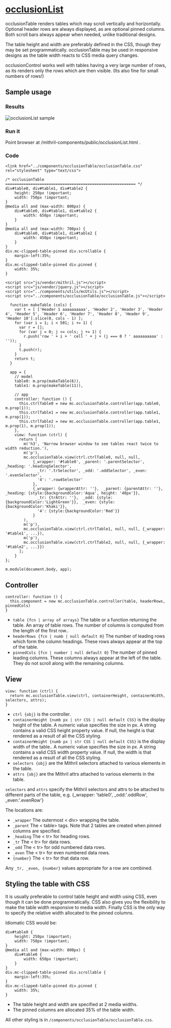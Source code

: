 # [occlusionList](https://github.com/eddyystop/mithril-components/tree/master/components/occlusionList)

occlusionTable renders tables which may scroll vertically and horizontally.
Optional header rows are always displayed, as are optional pinned columns.
Both scroll bars always appear when needed, unlike traditional designs. 

The table height and width are preferably defined in the CSS, though they may be set programmatically.
occlusionTable may be used in responsive designs as the table width reacts to CSS media query changes.

occlusionControl works well with tables having a very large number of rows, 
as its renders only the rows which are then visible. (Its also fine for small numbers of rows!)

## Sample usage
### Results 
![occlusionList sample](sample.jpg)

### Run it
Point browser at /mithril-components/public/occlusionList.html .

### Code
```
<link href="../components/occlusionTable/occlusionTable.css" rel="stylesheet" type="text/css">

/* occlusionTable ========================================================= */
div#table0, div#table1, div#table2 {
    height: 250px !important;
    width: 750px !important;
}
@media all and (max-width: 800px) {
    div#table0, div#table1, div#table2 {
        width: 650px !important;
    }
}
@media all and (max-width: 700px) {
    div#table0, div#table1, div#table2 {
        width: 450px !important;
    }
}
div.mc-clipped-table-pinned div.scrollable {
    margin-left:35%;
}
div.mc-clipped-table-pinned div.pinned {
    width: 35%;
}

<script src="js/vendor/mithril.js"></script>
<script src="js/vendor/jquery.js"></script>
<script src="../components/utils/mcUtils.js"></script>
<script src="../components/occlusionTable/occlusionTable.js"></script>

  function makeTable (cols) {
    var t = [ ['Header 1 aaaaaaaaaa', 'Header 2', 'Header 3', 'Header 4', 'Header 5', 'Header 6', 'Header 7', 'Header 8', 'Header 9', 'Header 10'].slice(0, cols - 1) ];
    for (var i = 1; i < 501; i += 1) {
      var r = [];
      for (var j = 0; j <= cols; j += 1) {
        r.push('row ' + i + ' cell ' + j + (j === 0 ? ' aaaaaaaaaa' : ''));
      }
      t.push(r);
    }
    return t;
  }
  
  app = {
    // model
    table0: m.prop(makeTable(6)),
    table1: m.prop(makeTable(11)),
    
    // app
    controller: function () {
      this.ctrlTable0 = new mc.occlusionTable.controller(app.table0, m.prop(1));
      this.ctrlTable1 = new mc.occlusionTable.controller(app.table1, m.prop(1));
      this.ctrlTable2 = new mc.occlusionTable.controller(app.table1, m.prop(1), m.prop(1));
    },
    view: function (ctrl) {
      return [
        m('h3', 'Narrow browser window to see tables react twice to width reduction.'),
        m('p'),
        mc.occlusionTable.view(ctrl.ctrlTable0, null, null,
            {_wrapper: '#table0', _parent: '.parentSelector', _heading: '.headingSelector',
              _tr: '.trSelector', _odd: '.oddSelector', _even: '.evenSelector',
              '4': '.row4Selector'
            },
            {_wrapper: {wrapperAttr: ''},  _parent: {parentAttr: ''},  _heading: {style:{backgroundColor:'Aqua', height: '40px'}},
              _tr: {trAttr: ''},  _odd: {style:{backgroundColor:'LightGreen'}},  _even: {style:{backgroundColor:'Khaki'}},
              '4': {style:{backgroundColor:'Red'}}
            }
        ),
        m('p'),
        mc.occlusionTable.view(ctrl.ctrlTable1, null, null, {_wrapper: '#table1', ...}),
        m('p'),
        mc.occlusionTable.view(ctrl.ctrlTable2, null, null, {_wrapper: '#table2', ...}})
      ];
    }
};

m.module(document.body, app);
```

## Controller
```
controller: function () {
  this.component = new mc.occlusionTable.controller(table, headerRows, pinnedCols)
}
```

* `table {fcn | array of arrays}` The table or a function returning the table.
An array of table rows.
The number of columns is computed from the length of the first row..
* `headerRows {fcn | numb | null default 0}`
The number of leading rows which form the column headings.
These rows always appear at the top of the table.
* `pinnedCols {fcn | number | null default 0}`
The number of pinned leading columns. 
These columns always appear at the left of the table.
They do not scroll along with the remaining columns. 

## View
```
view: function (ctrl) {
  return mc.occlusionTable.view(ctrl, containerHeight, containerWidth, selectors, attrs);
}
```

* `ctrl {obj}` is the controller.
* `containerHeight {numb px | str CSS | null default CSS}` is the display height of the table.
A numeric value specifies the size in px.
A string contains a valid CSS height property value.
If null, the height is that rendered as a result of all the CSS styling.
* `containerWeight {numb px | str CSS | null default CSS}` is the display width of the table..
A numeric value specifies the size in px.
A string contains a valid CSS width property value.
If null, the width is that rendered as a result of all the CSS styling.
* `selectors {obj}` are the Mithril selectors attached to various elements in the table.
* `attrs {obj}` are the Mithril attrs attached to various elements in the table.

`selectors` and `attrs` specify the Mithril selectors and attrs to be attached to 
different parts of the table, e.g. {_wrapper: 'table0', _odd:'.oddRow', _even:'.evenRow'}

The locations are:
* `_wrapper` The outermost < div> wrapping the table.
* `_parent` The < table> tags. Note that 2 tables are created when pinned columns are specified.
* `_heading` The < tr> for heading rows.
* `_tr` The < tr> for data rows.
* `_odd` The < tr> for odd numbered data rows.
* `_even` The < tr> for even numbered data rows.
* `{number}` The < tr> for that data row. 

Any `_tr, _even, {number}` values appropriate for a row are combined.

## Styling the table with CSS

It is usually preferable to control table height and width using CSS, 
even though it can be done programmatically.
CSS also gives you the flexibility to make the table width responsive to
media width.
Finally CSS is the only way to specify the relative width allocated to the pinned columns.
 
Idiomatic CSS would be:
````
div#table0 {
    height: 250px !important;
    width: 750px !important;
}
@media all and (max-width: 800px) {
    div#table0 {
        width: 650px !important;
    }
}
div.mc-clipped-table-pinned div.scrollable {
    margin-left:35%;
}
div.mc-clipped-table-pinned div.pinned {
    width: 35%;
}
````

* The table height and width are specified at 2 media widths.
* The pinned columns are allocated 35% of the table width.

All other styling is in `/components/occlusionTable/occlusionTable.css`.